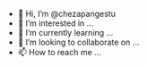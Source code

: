 - 👋 Hi, I’m @chezapangestu
- 👀 I’m interested in ...
- 🌱 I’m currently learning ...
- 💞️ I’m looking to collaborate on ...
- 📫 How to reach me ...

<!---
chezapangestu/chezapangestu is a ✨ special ✨ repository because its `README.md` (this file) appears on your GitHub profile.
You can click the Preview link to take a look at your changes.
--->
